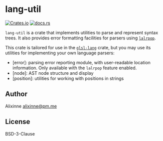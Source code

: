 # lang-util

[![Crates.io](https://img.shields.io/crates/v/lang-util)](https://crates.io/crates/lang-util)
[![docs.rs](https://img.shields.io/docsrs/lang-util)](https://docs.rs/lang-util/)

`lang-util` is a crate that implements utilities to parse and represent syntax trees.
It also provides error formatting facilities for parsers using
[`lalrpop`](https://crates.io/crates/lalrpop).

This crate is tailored for use in the [`glsl-lang`](https://crates.io/crates/glsl-lang) crate,
but you may use its utilities for implementing your own language parsers:
- [error]: parsing error reporting module, with user-readable location information. Only
  available with the `lalrpop` feature enabled.
- [node]: AST node structure and display
- [position]: utilities for working with positions in strings

## Author

Alixinne <alixinne@pm.me>

## License

BSD-3-Clause
